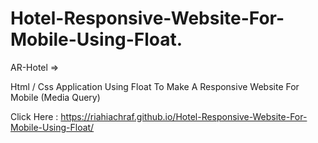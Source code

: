 # Hotel-Responsive-Website-For-Mobile-Using-Float.

AR-Hotel => 

Html / Css Application Using Float To Make A Responsive Website For Mobile (Media Query)

Click Here : https://riahiachraf.github.io/Hotel-Responsive-Website-For-Mobile-Using-Float/
